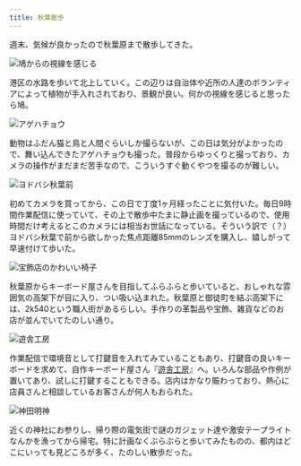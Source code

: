 ```yaml
---
title: 秋葉散歩
---
```

週末、気候が良かったので秋葉原まで散歩してきた。

![](https://lh6.googleusercontent.com/ISTJxgy5kOkDne5Phqkw6kyJfbO1W6mfMaKzTTMZst4Gbhdy_oMRAuvG40-r6jFNv4FcHh70i7f0fmzjY0Z9E9t901fI_AqovEOhtkaDARrkAyXHtc7aokNK4t-tp7aEZtSPvhSy-qMlV6s1hkJNVDyI3wWgi1nHufTS6G6JwSdbeacY8faPqTe6qw "鳩からの視線を感じる")

港区の水路を歩いて北上していく。この辺りは自治体や近所の人達のボランティアによって植物が手入れされており、景観が良い。何かの視線を感じると思ったら鳩。

![](https://lh5.googleusercontent.com/W0Le8rBZQUeEurOUHAPjlDRdGXBV-PQJKlrdYv0IhFrZFmicTKnqocnGSf9-ti_8LCfVHjjjMjm1QlABwNaClEk3vRBgfwLR7MDZoXVszh-xkBfP2cEBwnyShg9zcoZz3jtuWnflDflYRYfOmrIgRyFOvuSWzmzKPjR6luw6WAlAoQfMLre8BmPmGA "アゲハチョウ")

動物はふだん猫と鳥と人間ぐらいしか撮らないが、この日は気分がよかったので、舞い込んできたアゲハチョウも撮った。普段からゆっくりと撮っており、カメラの操作がまだまだ苦手なので、こういうすぐ動くやつを撮るのが難しい。

![](https://lh6.googleusercontent.com/HHhn8dEhd8KJD13uowPA1SsAgFYME0qRYGt0g-NKwNpymgF97xuH4myz2ov1nDZn1azEGoaUhQte4u65qIYvIVl_aZ91rg46ICnefk2_2hKptfVadpFDbupxcSgs_id5g9XG-ZsDG5UUr4CEHGtQG6xvweaqwzSqo4yybyi80Q3VYekCKhInaB__Dw "ヨドバシ秋葉前")

初めてカメラを買ってから、この日で丁度1ヶ月経ったことに気付いた。毎日9時間作業配信に使っていて、その上で散歩中たまに静止画を撮っているので、使用時間だけ考えるとこのカメラには相当お世話になっている。そういう訳で（？）ヨドバシ秋葉で前から欲しかった焦点距離85mmのレンズを購入し、嬉しがって早速付けて歩いた。

![](https://lh3.googleusercontent.com/vg6Q-0NKabInUWSM4VDcvU2X9nvvqF2m3TYZHIpIuf9IsUuDRD-eHY41eFYuDrSLe0C6NlPNaTLW_CcePEkFS-Ww2Eav81QloFRSdC4L-c_s8x-jXazIN9ChtSlo_IKap8K5cz2Q8dtijKD7uGD3bdFFzfqp2eSIZjchOBDSb0FkfMFILJxO3iLvQA "宝飾店のかわいい椅子")

秋葉原からキーボード屋さんを目指してふらふらと歩いていると、おしゃれな雰囲気の高架下が目に入り、つい吸い込まれた。秋葉原と御徒町を結ぶ高架下には、2k540という職人街があるらしい。手作りの革製品や宝飾、雑貨などのお店が並んでいてたのしい通り。

![](https://lh5.googleusercontent.com/DUw8mfz_1eKq7IRFn5leg9ccLUAdTRbjGY68kCgNcEEQxzNikRH_DZMstALQ1njQAm6IzHc-GtHUWhmiIqPYObdM6qdAd_InAmvMuRyPwfOscTOx0-5UZfLxR6lVAXIUqOZ0tFTPlIAt9X84NDGKir9CDs1XCxGx6U2WgB9eGFWlDpdFln4Uhb-2Ag "遊舎工房")

作業配信で環境音として打鍵音を入れてみていることもあり、打鍵音の良いキーボードを求めて、自作キーボード屋さん『[遊舎工房](https://yushakobo.jp/)』へ。いろんな部品や作例が置いてあり、試しに打鍵することもできる。店内はかなり賑わっており、熱心に店員さんと相談しているお客さんが何人もおられた。

![](https://lh6.googleusercontent.com/aexvzgFAwNUXkzfYxXSty8j6M0TWKGJFhJTfx65SM-XP9SIN6Q-pt0xvhj78Q0nsiBHqJdL5fzPg33Ri0cvPYlZITQGSP8h0GK3S3wsYWrqoWwjA1Lr4d2UmYFnpcD0QI2UjQ2-t7OMjAxHzl2hrZFz3HTYxNp-6Pyqy22AQMXRV996TtM1MFj-f2g "神田明神")

近くの神社にお参りし、帰り際の電気街で謎のガジェット達や激安テープライトなんかを漁ってから帰宅。特に計画なくぶらぶらと歩いてみたものの、都内はどこにいっても見どころが多く、たのしい散歩だった。
